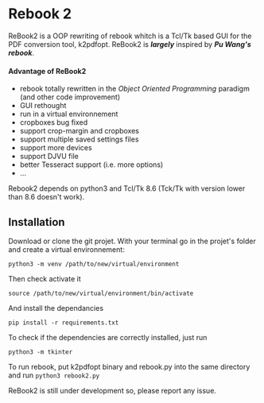# Rebook 2

ReBook2 is a OOP rewriting of rebook whitch is a Tcl/Tk based GUI for the PDF conversion tool, k2pdfopt.
ReBook2 is ***largely*** inspired by ***Pu Wang's rebook***.

#### Advantage of ReBook2

- rebook totally rewritten in the *Object Oriented Programming* paradigm (and other code improvement)
- GUI rethought
- run in a virtual environnement
- cropboxes bug fixed
- support crop-margin and cropboxes
- support multiple saved settings files
- support more devices
- support DJVU file
- better Tesseract support (i.e. more options)
- …

Rebook2 depends on python3 and Tcl/Tk 8.6 (Tck/Tk with version lower than 8.6 doesn't work).

## Installation
Download or clone the git projet.
With your terminal go in the projet's folder and create a virtual environnement:

```
python3 -m venv /path/to/new/virtual/environment
```

Then check activate it

```
source /path/to/new/virtual/environment/bin/activate
```

And install the dependancies

```
pip install -r requirements.txt
```

To check if the dependencies are correctly installed, just run

```
python3 -m tkinter
```

To run rebook, put k2pdfopt binary and rebook.py into the same directory and run `python3 rebook2.py`

ReBook2 is still under development so, please report any issue.
